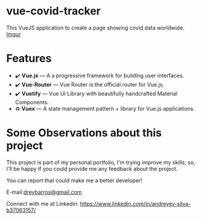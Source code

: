 # vue-covid-tracker

This VueJS application to create a page showing covid data worldwide.
[Imgur](https://i.imgur.com/w8eEIbG.png)
<p align="center>
  <img src="https://i.imgur.com/wPZcyaz.png"/>
</p>


# Features

- :heavy_check_mark: **Vue.js** — A a progressive framework for building user interfaces.
- :heavy_check_mark: **Vue-Router** — Vue Router is the official router for Vue.js.
- :heavy_check_mark: **Vuetify** — Vue UI Library with beautifully handcrafted Material Components.
- :recycle: **Vuex** — A state management pattern + library for Vue.js applications.

# Some Observations about this project
This project is part of my personal portfolio, I'm trying improve my skills, so, I'll be happy if you could provide me any feedback about the project.


You can report that could make me a better developer!

E-mail:dreybarros@gmail.com

Connect with me at Linkedin: https://www.linkedin.com/in/andreyev-silva-b37063157/
